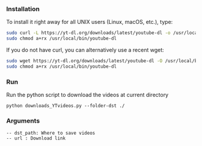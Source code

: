 ### Installation
To install it right away for all UNIX users (Linux, macOS, etc.), type:
```bash
sudo curl -L https://yt-dl.org/downloads/latest/youtube-dl -o /usr/local/bin/youtube-dl
sudo chmod a+rx /usr/local/bin/youtube-dl
```

If you do not have curl, you can alternatively use a recent wget:

```bash
sudo wget https://yt-dl.org/downloads/latest/youtube-dl -O /usr/local/bin/youtube-dl
sudo chmod a+rx /usr/local/bin/youtube-dl
```

### Run

Run the python script to download the videos at current directory

```
python downloads_YTvideos.py --folder-dst ./ 
```

### Arguments
```
-- dst_path: Where to save videos
-- url : Download link
```

